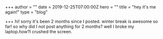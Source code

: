 +++
author = ""
date = 2019-12-25T07:00:00Z
hero = ""
title = "hey it's me again!"
type = "blog"

+++
hi! sorry it's been 2 months since I posted. winter break is awesome so far! so why did I not post anything for 2 months? well I broke my laptop.how?I crushed the screen.